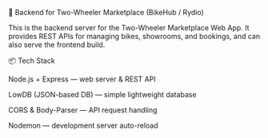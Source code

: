 🚀 Backend for Two-Wheeler Marketplace (BikeHub / Rydio)

This is the backend server for the Two-Wheeler Marketplace Web App.
It provides REST APIs for managing bikes, showrooms, and bookings, and can also serve the frontend build.

📦 Tech Stack

Node.js + Express — web server & REST API

LowDB (JSON-based DB) — simple lightweight database

CORS & Body-Parser — API request handling

Nodemon — development server auto-reload